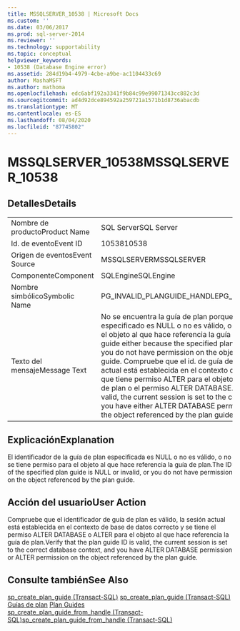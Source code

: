 ```yaml
---
title: MSSQLSERVER_10538 | Microsoft Docs
ms.custom: ''
ms.date: 03/06/2017
ms.prod: sql-server-2014
ms.reviewer: ''
ms.technology: supportability
ms.topic: conceptual
helpviewer_keywords:
- 10538 (Database Engine error)
ms.assetid: 284d19b4-4979-4cbe-a9be-ac1104433c69
author: MashaMSFT
ms.author: mathoma
ms.openlocfilehash: edc6abf192a3341f9b84c99e99071343cc882c3d
ms.sourcegitcommit: ad4d92dce894592a259721a1571b1d8736abacdb
ms.translationtype: MT
ms.contentlocale: es-ES
ms.lasthandoff: 08/04/2020
ms.locfileid: "87745802"
---
```

# <a name="mssqlserver_10538"></a><span data-ttu-id="a43e8-102">MSSQLSERVER_10538</span><span class="sxs-lookup"><span data-stu-id="a43e8-102">MSSQLSERVER_10538</span></span>
    
## <a name="details"></a><span data-ttu-id="a43e8-103">Detalles</span><span class="sxs-lookup"><span data-stu-id="a43e8-103">Details</span></span>  
  
|||  
|-|-|  
|<span data-ttu-id="a43e8-104">Nombre de producto</span><span class="sxs-lookup"><span data-stu-id="a43e8-104">Product Name</span></span>|<span data-ttu-id="a43e8-105">SQL Server</span><span class="sxs-lookup"><span data-stu-id="a43e8-105">SQL Server</span></span>|  
|<span data-ttu-id="a43e8-106">Id. de evento</span><span class="sxs-lookup"><span data-stu-id="a43e8-106">Event ID</span></span>|<span data-ttu-id="a43e8-107">10538</span><span class="sxs-lookup"><span data-stu-id="a43e8-107">10538</span></span>|  
|<span data-ttu-id="a43e8-108">Origen de eventos</span><span class="sxs-lookup"><span data-stu-id="a43e8-108">Event Source</span></span>|<span data-ttu-id="a43e8-109">MSSQLSERVER</span><span class="sxs-lookup"><span data-stu-id="a43e8-109">MSSQLSERVER</span></span>|  
|<span data-ttu-id="a43e8-110">Componente</span><span class="sxs-lookup"><span data-stu-id="a43e8-110">Component</span></span>|<span data-ttu-id="a43e8-111">SQLEngine</span><span class="sxs-lookup"><span data-stu-id="a43e8-111">SQLEngine</span></span>|  
|<span data-ttu-id="a43e8-112">Nombre simbólico</span><span class="sxs-lookup"><span data-stu-id="a43e8-112">Symbolic Name</span></span>|<span data-ttu-id="a43e8-113">PG_INVALID_PLANGUIDE_HANDLE</span><span class="sxs-lookup"><span data-stu-id="a43e8-113">PG_INVALID_PLANGUIDE_HANDLE</span></span>|  
|<span data-ttu-id="a43e8-114">Texto del mensaje</span><span class="sxs-lookup"><span data-stu-id="a43e8-114">Message Text</span></span>|<span data-ttu-id="a43e8-115">No se encuentra la guía de plan porque el Id. de guía de plan especificado es NULL o no es válido, o porque no tiene permiso para el objeto al que hace referencia la guía de plan.</span><span class="sxs-lookup"><span data-stu-id="a43e8-115">Cannot find the plan guide either because the specified plan guide ID is NULL or invalid, or you do not have permission on the object referenced by the plan guide.</span></span> <span data-ttu-id="a43e8-116">Compruebe que el id. de guía de plan es válido, la sesión actual está establecida en el contexto de base de datos correcto y que tiene permiso ALTER para el objeto al que hace referencia la guía de plan o el permiso ALTER DATABASE.</span><span class="sxs-lookup"><span data-stu-id="a43e8-116">Verify that the plan guide ID is valid, the current session is set to the correct database context, and you have either ALTER DATABASE permission or ALTER permission on the object referenced by the plan guide.</span></span>|  
  
## <a name="explanation"></a><span data-ttu-id="a43e8-117">Explicación</span><span class="sxs-lookup"><span data-stu-id="a43e8-117">Explanation</span></span>  
 <span data-ttu-id="a43e8-118">El identificador de la guía de plan especificada es NULL o no es válido, o no se tiene permiso para el objeto al que hace referencia la guía de plan.</span><span class="sxs-lookup"><span data-stu-id="a43e8-118">The ID of the specified plan guide is NULL or invalid, or you do not have permission on the object referenced by the plan guide.</span></span>  
  
## <a name="user-action"></a><span data-ttu-id="a43e8-119">Acción del usuario</span><span class="sxs-lookup"><span data-stu-id="a43e8-119">User Action</span></span>  
 <span data-ttu-id="a43e8-120">Compruebe que el identificador de guía de plan es válido, la sesión actual está establecida en el contexto de base de datos correcto y se tiene el permiso ALTER DATABASE o ALTER para el objeto al que hace referencia la guía de plan.</span><span class="sxs-lookup"><span data-stu-id="a43e8-120">Verify that the plan guide ID is valid, the current session is set to the correct database context, and you have ALTER DATABASE permission or ALTER permission on the object referenced by the plan guide.</span></span>  
  
## <a name="see-also"></a><span data-ttu-id="a43e8-121">Consulte también</span><span class="sxs-lookup"><span data-stu-id="a43e8-121">See Also</span></span>  
 <span data-ttu-id="a43e8-122">[sp_create_plan_guide &#40;Transact-SQL&#41;](/sql/relational-databases/system-stored-procedures/sp-create-plan-guide-transact-sql) </span><span class="sxs-lookup"><span data-stu-id="a43e8-122">[sp_create_plan_guide &#40;Transact-SQL&#41;](/sql/relational-databases/system-stored-procedures/sp-create-plan-guide-transact-sql) </span></span>  
 <span data-ttu-id="a43e8-123">[Guías de plan](../performance/plan-guides.md) </span><span class="sxs-lookup"><span data-stu-id="a43e8-123">[Plan Guides](../performance/plan-guides.md) </span></span>  
 [<span data-ttu-id="a43e8-124">sp_create_plan_guide_from_handle &#40;Transact-SQL&#41;</span><span class="sxs-lookup"><span data-stu-id="a43e8-124">sp_create_plan_guide_from_handle &#40;Transact-SQL&#41;</span></span>](/sql/relational-databases/system-stored-procedures/sp-create-plan-guide-from-handle-transact-sql)  
  
  

